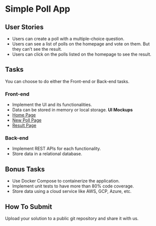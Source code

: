 # Simple Poll App

## User Stories
- Users can create a poll with a multiple-choice question.
- Users can see a list of polls on the homepage and vote on them. But they can’t see the result.
- Users can click on the polls listed on the homepage to see the result.

## Tasks
You can choose to do either the Front-end or Back-end tasks.

### Front-end
- Implement the UI and its functionalities.
- Data can be stored in memory or local storage.
**UI Mockups**
- [Home Page](images/home_page.svg)
- [New Poll Page](images/new_poll_page.svg)
- [Result Page](images/result_page.svg)

### Back-end
- Implement REST APIs for each functionality.
- Store data in a relational database.

## Bonus Tasks
- Use Docker Compose to containerize the application.
- Implement unit tests to have more than 80% code coverage.
- Store data using a cloud service like AWS, GCP, Azure, etc.

## How To Submit
Upload your solution to a public git repository and share it with us.